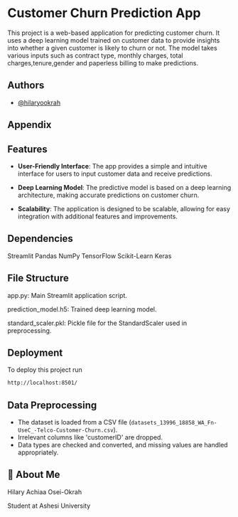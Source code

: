 
# Customer Churn Prediction App
This project is a web-based application for predicting customer churn.
It uses a deep learning model trained on customer data to provide insights into whether a given customer is likely to churn or not. 
The model takes various inputs such as contract type, monthly charges, total charges,tenure,gender and paperless billing to make predictions.

## Authors

- [@hilaryookrah]( https://github.com/hilaryookrah/90832025_Churning_Customer)


## Appendix

## Features
- **User-Friendly Interface**: The app provides a simple and intuitive interface for users to input customer data and receive predictions.

- **Deep Learning Model**: The predictive model is based on a deep learning architecture, making accurate predictions on customer churn.

- **Scalability**: The application is designed to be scalable, allowing for easy integration with additional features and improvements.


## Dependencies
Streamlit
Pandas
NumPy
TensorFlow
Scikit-Learn
Keras
## File Structure
app.py: Main Streamlit application script.


prediction_model.h5: Trained deep learning model.


standard_scaler.pkl: Pickle file for the StandardScaler used in preprocessing.
## Deployment

To deploy this project run

```bash
http://localhost:8501/
```



## Data Preprocessing

- The dataset is loaded from a CSV file (`datasets_13996_18858_WA_Fn-UseC_-Telco-Customer-Churn.csv`).
- Irrelevant columns like 'customerID' are dropped.
- Data types are checked and converted, and missing values are handled appropriately.

## 🚀 About Me
Hilary Achiaa Osei-Okrah

Student at Ashesi University

